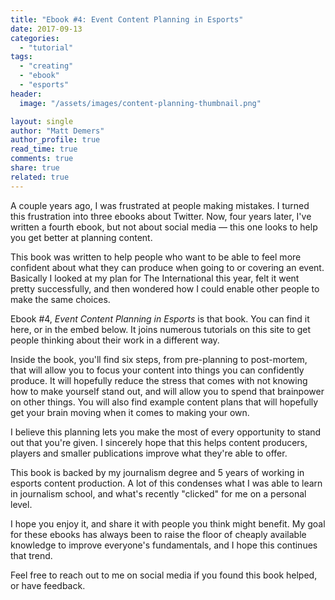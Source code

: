 ```yaml
---
title: "Ebook #4: Event Content Planning in Esports"
date: 2017-09-13
categories: 
  - "tutorial"
tags: 
  - "creating"
  - "ebook"
  - "esports"
header:
  image: "/assets/images/content-planning-thumbnail.png"

layout: single
author: "Matt Demers"
author_profile: true
read_time: true
comments: true
share: true
related: true
---
```


A couple years ago, I was frustrated at people making mistakes. I turned this frustration into three ebooks about Twitter. Now, four years later, I've written a fourth ebook, but not about social media — this one looks to help you get better at planning content.

This book was written to help people who want to be able to feel more confident about what they can produce when going to or covering an event. Basically I looked at my plan for The International this year, felt it went pretty successfully, and then wondered how I could enable other people to make the same choices.

Ebook #4, _Event Content Planning in Esports_ is that book. You can find it here, or in the embed below. It joins numerous tutorials on this site to get people thinking about their work in a different way.

Inside the book, you'll find six steps, from pre-planning to post-mortem, that will allow you to focus your content into things you can confidently produce. It will hopefully reduce the stress that comes with not knowing how to make yourself stand out, and will allow you to spend that brainpower on other things. You will also find example content plans that will hopefully get your brain moving when it comes to making your own.

I believe this planning lets you make the most of every opportunity to stand out that you're given. I sincerely hope that this helps content producers, players and smaller publications improve what they're able to offer.

This book is backed by my journalism degree and 5 years of working in esports content production. A lot of this condenses what I was able to learn in journalism school, and what's recently "clicked" for me on a personal level.

I hope you enjoy it, and share it with people you think might benefit. My goal for these ebooks has always been to raise the floor of cheaply available knowledge to improve everyone's fundamentals, and I hope this continues that trend.

Feel free to reach out to me on social media if you found this book helped, or have feedback.
